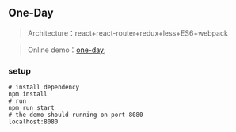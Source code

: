 ## One-Day

> Architecture：react+react-router+redux+less+ES6+webpack

> Online demo：[one-day](https://jane27.github.io/one-day/);

### setup

```text
# install dependency
npm install
# run
npm run start
# the demo should running on port 8080
localhost:8080
```
